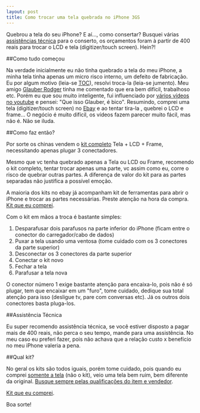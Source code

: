 ```yaml
---
layout: post
title: Como trocar uma tela quebrada no iPhone 3GS
---
```


Quebrou a tela do seu iPhone? E aí..., como consertar? Busquei várias [assistências técnica](http://www.google.com.br/search?gcx=w&ix=c2&sourceid=chrome&ie=UTF-8&q=assis%C3%AAncias+t%C3%A9cnica+iphone#hl=pt-BR&sa=X&ei=zwOVTsHkA8e5tgeZksTyBg&ved=0CCoQBSgA&q=assist%C3%AAncias+t%C3%A9cnica+iphone&spell=1&bav=on.2,or.r_gc.r_pw.,cf.osb&fp=17c3f9c38adae7f1&biw=1280&bih=633) para o conserto, os orçamentos foram à partir de 400 reais para trocar o LCD e tela (digitizer/touch screen). Hein?!

<!--more-->

##Como tudo começou

Na verdade inicialmente eu não tinha quebrado a tela do meu iPhone, a minha tela tinha apenas um micro risco interno, um defeito de fabricação. Eu por algum motivo (leia-se [TOC](http://pt.wikipedia.org/wiki/Transtorno_obsessivo-compulsivo)), resolvi troca-la (leia-se jumento). Meu amigo [Glauber Rodger](http://rodger.com.br/) tinha me comentado que era bem difícil, trabalhoso etc. Porém eu que sou muito inteligente, fui influenciado por [vários vídeos no youtube](http://www.youtube.com/results?search_query=replace+digitizer+iphone+3gs&aq=f) e pensei: "Que isso Glauber, é bico". Resumindo, comprei uma tela (digitizer/touch screen) no [Ebay](http://www.ebay.com/sch/i.html?_trkparms=65%253A15%257C66%253A2%257C39%253A1&rt=nc&_nkw=iphone+3gs+digitizer&_sc=1&_sticky=1&_stpos=&_trksid=p3286.c0.m14&gbr=1&_sop=12&_sc=1) e ao tentar tira-la , quebrei o LCD e frame... O negócio é muito difícil, os vídeos fazem parecer muito fácil, mas não é. Não se iluda.

##Como faz então?

Por sorte os chinas vendem o [kit completo](http://www.ebay.com/sch/i.html?_from=R40&_trksid=m570.l2736&_nkw=iphone+3gs+frame+lcd+touch) Tela + LCD + Frame, necessitando apenas plugar 3 conectadores.

Mesmo que vc tenha quebrado apenas a Tela ou LCD ou Frame, recomendo o kit completo, tentar trocar apenas uma parte, vc assim como eu, corre o risco de quebrar outras partes. A diferença de valor do kit para as partes separadas não justifica a possível emoção.

A maioria dos kits no ebay já acompanham kit de ferramentas para abrir o iPhone e trocar as partes necessárias. Preste atenção na hora da compra. [Kit que eu comprei](http://www.ebay.com/itm/170658644696).

Com o kit em mãos a troca é bastante simples:

1. Desparafusar dois parafusos na parte inferior do iPhone (ficam entre o conector do carregador/cabo de dados)
2. Puxar a tela usando uma ventosa (tome cuidado com os 3 conectores da parte superior)
3. Desconectar os 3 conectores da parte superior
4. Conectar o kit novo
5. Fechar a tela
6. Parafusar a tela nova

O conector número 1 exige bastante atenção para encaixa-lo, pois não é só plugar, tem que encaixar em um "furo", tome cuidado, dedique sua total atenção para isso (desligue tv, pare com conversas etc). Já os outros dois conectores basta pluga-los.

##Assistência Técnica

Eu super recomendo assistência técnica, se você estiver disposto a pagar mais de 400 reais, não perca o seu tempo, mande para uma assistência. No meu caso eu preferi fazer, pois não achava que a relação custo x benefício no meu iPhone valeria a pena.

##Qual kit?

No geral os kits são todos iguais, porém tome cuidado, pois quando eu comprei [somente a tela](http://www.ebay.com/itm/350476987492) (não o kit), veio uma tela bem ruim, bem diferente da original. [Busque sempre pelas qualificações do item e vendedor](http://toolhaus.org/).

[Kit que eu comprei](http://www.ebay.com/itm/170658644696).

Boa sorte!


